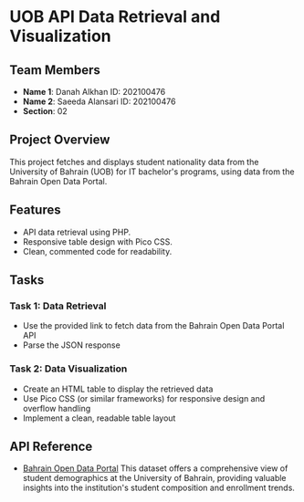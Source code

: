 # UOB API Data Retrieval and Visualization

## Team Members
- **Name 1**: Danah Alkhan  ID: 202100476
- **Name 2**: Saeeda Alansari  ID: 202100476
- **Section**: 02

## Project Overview
This project fetches and displays student nationality data from the University of Bahrain (UOB) for IT bachelor's programs, using data from the Bahrain Open Data Portal.

## Features
- API data retrieval using PHP.
- Responsive table design with Pico CSS.
- Clean, commented code for readability.

## Tasks

### Task 1: Data Retrieval
- Use the provided link to fetch data from the Bahrain Open Data Portal API
- Parse the JSON response

### Task 2: Data Visualization
- Create an HTML table to display the retrieved data
- Use Pico CSS (or similar frameworks) for responsive design and overflow handling
- Implement a clean, readable table layout

  
## API Reference
- [Bahrain Open Data Portal](https://data.gov.bh/)
This dataset offers a comprehensive view of student demographics at the University of Bahrain, providing valuable insights into the institution's student composition and enrollment trends.

